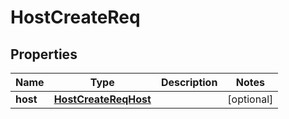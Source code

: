 # HostCreateReq

## Properties
Name | Type | Description | Notes
------------ | ------------- | ------------- | -------------
**host** | [**HostCreateReqHost**](HostCreateReqHost.md) |  |  [optional]
